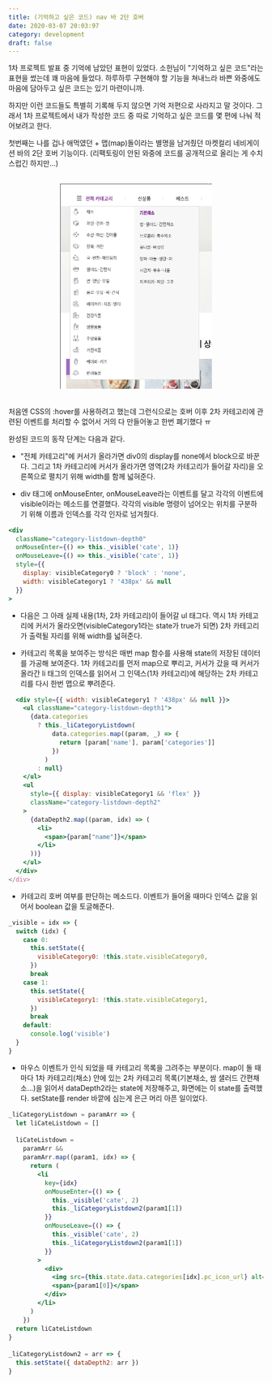 ```yaml
---
title: (기억하고 싶은 코드) nav 바 2단 호버
date: 2020-03-07 20:03:97
category: development
draft: false
---
```


1차 프로젝트 발표 중 기억에 남았던 표현이 있었다. 소헌님이 "기억하고 싶은 코드"라는 표현을 썼는데 꽤 마음에 들었다. 하루하루 구현해야 할 기능을 쳐내느라 바쁜 와중에도 마음에 담아두고 싶은 코드는 있기 마련이니까.

하지만 이런 코드들도 특별히 기록해 두지 않으면 기억 저편으로 사라지고 말 것이다. 그래서 1차 프로젝트에서 내가 작성한 코드 중 따로 기억하고 싶은 코드를 몇 편에 나눠 적어보려고 한다.

첫번째는 나를 겁나 애먹였던 + 맵(map)돌이라는 별명을 남겨줬던 마켓컬리 네비게이션 바의 2단 호버 기능이다. (리팩토링이 안된 와중에 코드를 공개적으로 올리는 게 수치스럽긴 하지만...)

<br>

<div align="center">
    <img src="./images/030702.png" width="300">
</div>

<br>

처음엔 CSS의 :hover를 사용하려고 했는데 그런식으로는 호버 이후 2차 카테고리에 관련된 이벤트를 처리할 수 없어서 거의 다 만들어놓고 한번 폐기했다 ㅠ

완성된 코드의 동작 단계는 다음과 같다.

- "전체 카테고리"에 커서가 올라가면 div0의 display를 none에서 block으로 바꾼다. 그리고 1차 카테고리에 커서가 올라가면 영역(2차 카테고리가 들어갈 자리)을 오른쪽으로 펼치기 위해 width를 함께 넓혀준다.

- div 태그에 onMouseEnter, onMouseLeave라는 이벤트를 달고 각각의 이벤트에 visible이라는 메소드를 연결했다. 각각의 visible 명령이 넘어오는 위치를 구분하기 위해 이름과 인덱스를 각각 인자로 넘겨줬다.

```jsx
<div
  className="category-listdown-depth0"
  onMouseEnter={() => this._visible('cate', 1)}
  onMouseLeave={() => this._visible('cate', 1)}
  style={{
    display: visibleCategory0 ? 'block' : 'none',
    width: visibleCategory1 ? '438px' && null
  }}
>
```

- 다음은 그 아래 실제 내용(1차, 2차 카테고리)이 들어갈 ul 태그다. 역시 1차 카테고리에 커서가 올라오면(visibleCategory1라는 state가 true가 되면) 2차 카테고리가 출력될 자리를 위해 width를 넓혀준다.

- 카테고리 목록을 보여주는 방식은 매번 map 함수를 사용해 state의 저장된 데이터를 가공해 보여준다. 1차 카테고리를 먼저 map으로 뿌리고, 커서가 갔을 때 커서가 올라간 li 태그의 인덱스를 읽어서 그 인덱스(1차 카테고리)에 해당하는 2차 카테고리를 다시 한번 맵으로 뿌려준다.

```jsx
  <div style={{ width: visibleCategory1 ? '438px' && null }}>
    <ul className="category-listdown-depth1">
      {data.categories
        ? this._liCategoryListdown(
            data.categories.map((param, _) => {
              return [param['name'], param['categories']]
            })
          )
        : null}
    </ul>
    <ul
      style={{ display: visibleCategory1 && 'flex' }}
      className="category-listdown-depth2"
    >
      {dataDepth2.map((param, idx) => (
        <li>
          <span>{param["name"]}</span>
        </li>
      ))}
    </ul>
  </div>
</div>
```

- 카테고리 호버 여부를 판단하는 메소드다. 이벤트가 들어올 때마다 인덱스 값을 읽어서 boolean 값을 토글해준다.

```jsx
_visible = idx => {
  switch (idx) {
    case 0:
      this.setState({
        visibleCategory0: !this.state.visibleCategory0,
      })
      break
    case 1:
      this.setState({
        visibleCategory1: !this.state.visibleCategory1,
      })
      break
    default:
      console.log('visible')
  }
}
```

- 마우스 이벤트가 인식 되었을 때 카테고리 목록을 그려주는 부분이다. map이 돌 때마다 1차 카테고리(채소) 안에 있는 2차 카테고리 목록(기본채소, 쌈 샐러드 간편채소...)을 읽어서 dataDepth2라는 state에 저장해주고, 화면에는 이 state를 출력했다. setState를 render 바깥에 심는게 은근 머리 아픈 일이었다.

```jsx
_liCategoryListdown = paramArr => {
  let liCateListdown = []

  liCateListdown =
    paramArr &&
    paramArr.map((param1, idx) => {
      return (
        <li
          key={idx}
          onMouseEnter={() => {
            this._visible('cate', 2)
            this._liCategoryListdown2(param1[1])
          }}
          onMouseLeave={() => {
            this._visible('cate', 2)
            this._liCategoryListdown2(param1[1])
          }}
        >
          <div>
            <img src={this.state.data.categories[idx].pc_icon_url} alt="" />
            <span>{param1[0]}</span>
          </div>
        </li>
      )
    })
  return liCateListdown
}

_liCategoryListdown2 = arr => {
  this.setState({ dataDepth2: arr })
}
```
